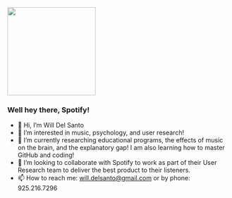 <img src="https://user-images.githubusercontent.com/84453243/118831741-042f2f00-b88e-11eb-9825-7aac0ff87c1e.png" width="200" height="200">

### Well hey there, Spotify! 
- 👋 Hi, I’m Will Del Santo
- 👀 I’m interested in music, psychology, and user research!
- 🌱 I’m currently researching educational programs, the effects of music on the brain, and the explanatory gap! I am also learning how to master GitHub and coding!
- 🤞 I’m looking to collaborate with Spotify to work as part of their User Research team to deliver the best product to their listeners.
- 📫 How to reach me: will.delsanto@gmail.com or by phone: 925.216.7296





<!---
wdelsanto/wdelsanto is a ✨ special ✨ repository because its `README.md` (this file) appears on your GitHub profile.
You can click the Preview link to take a look at your changes.
--->
